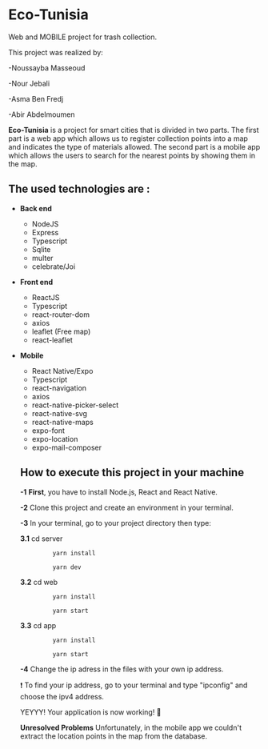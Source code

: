 # Eco-Tunisia
Web and MOBILE project for trash collection.

This project was realized by:

-Noussayba Masseoud 

-Nour Jebali 

-Asma Ben Fredj 

-Abir Abdelmoumen

**Eco-Tunisia** is a project for smart cities that is divided in two parts.
The first part is a web app which allows us to register collection points into a map 
and indicates the type of materials allowed.
The second part is a mobile app which allows the users to  search for the nearest 
points by showing them in the map.
## The used technologies are :
 - **Back end**
    - NodeJS
    - Express
    - Typescript
    - Sqlite
    - multer
    - celebrate/Joi
  
  - **Front end**
    - ReactJS
    - Typescript
    - react-router-dom
    - axios
    - leaflet (Free map)
    - react-leaflet
  
  - **Mobile**
    - React Native/Expo
    - Typescript
    - react-navigation
    - axios
    - react-native-picker-select
    - react-native-svg
    - react-native-maps
    - expo-font
    - expo-location
    - expo-mail-composer
    
    ## How to execute this project in your machine
    
    **-1** **First**, you have to install Node.js, React and React Native. 
    
    **-2** Clone this project and create an environment in your terminal.
    
    **-3** In your terminal, go to your project directory then type:
    
       **3.1**   cd server
          
                 yarn install
             
                 yarn dev
             
       **3.2**   cd web
          
                 yarn install
                   
                 yarn start
             
       **3.3**   cd app
          
                 yarn install
                   
                 yarn start
             
    **-4** Change the ip adress in the files with your own ip address.
    
    ❗ To find your ip address, go to your terminal and type "ipconfig" and choose the ipv4 address.
    
    YEYYY! Your application is now working! 🎉
    
    **Unresolved Problems** Unfortunately, in the mobile app we couldn't extract the location points in the map from the database.
   
  
             
             
    
   
    
